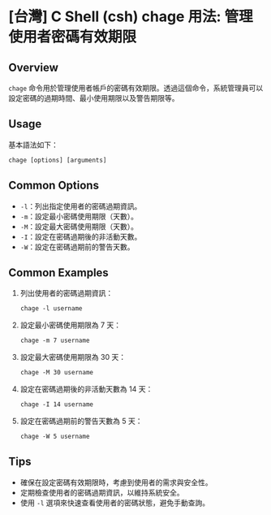 # [台灣] C Shell (csh) chage 用法: 管理使用者密碼有效期限

## Overview
`chage` 命令用於管理使用者帳戶的密碼有效期限。透過這個命令，系統管理員可以設定密碼的過期時間、最小使用期限以及警告期限等。

## Usage
基本語法如下：
```csh
chage [options] [arguments]
```

## Common Options
- `-l`：列出指定使用者的密碼過期資訊。
- `-m`：設定最小密碼使用期限（天數）。
- `-M`：設定最大密碼使用期限（天數）。
- `-I`：設定在密碼過期後的非活動天數。
- `-W`：設定在密碼過期前的警告天數。

## Common Examples
1. 列出使用者的密碼過期資訊：
   ```csh
   chage -l username
   ```

2. 設定最小密碼使用期限為 7 天：
   ```csh
   chage -m 7 username
   ```

3. 設定最大密碼使用期限為 30 天：
   ```csh
   chage -M 30 username
   ```

4. 設定在密碼過期後的非活動天數為 14 天：
   ```csh
   chage -I 14 username
   ```

5. 設定在密碼過期前的警告天數為 5 天：
   ```csh
   chage -W 5 username
   ```

## Tips
- 確保在設定密碼有效期限時，考慮到使用者的需求與安全性。
- 定期檢查使用者的密碼過期資訊，以維持系統安全。
- 使用 `-l` 選項來快速查看使用者的密碼狀態，避免手動查詢。